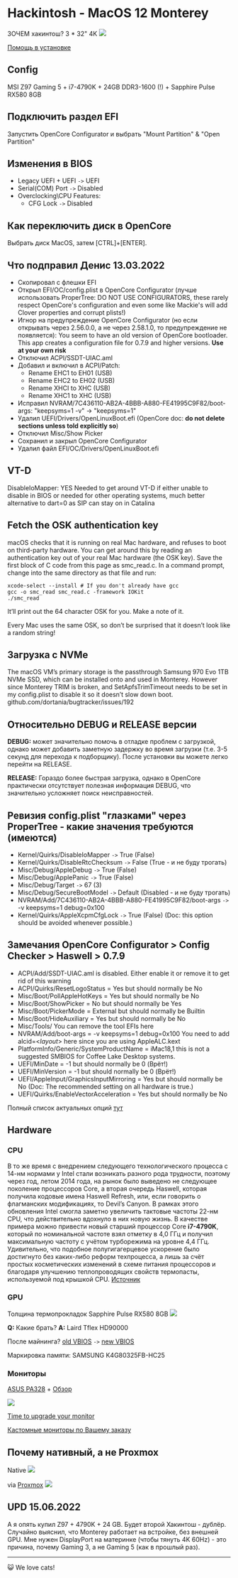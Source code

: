 # Hackintosh - MacOS 12 Monterey

ЗОЧЕМ хакинтош? 3 \* 32" 4K
![](./hardware/wow.jpg)

[Помощь в установке](https://baraholka.onliner.by/viewtopic.php?t=23550733)

## Config

MSI Z97 Gaming 5 + i7-4790K + 24GB DDR3-1600 (!) + Sapphire Pulse RX580 8GB

## Подключить раздел EFI

Запустить OpenCore Configurator и выбрать "Mount Partition" & "Open Partition"

## Изменения в BIOS

- Legacy UEFI + UEFI `->` UEFI
- Serial(COM) Port `->` Disabled
- Overclocking\CPU Features:
  - CFG Lock `->` Disabled

## Как переключить диск в OpenCore

Выбрать диск MacOS, затем [CTRL]+[ENTER].

## Что подправил Денис 13.03.2022

- Скопировал с флешки EFI
- Открыл EFI/OC/config.plist в OpenCore Configurator (лучше использовать ProperTree: DO NOT USE CONFIGURATORS, these rarely respect OpenCore's configuration and even some like Mackie's will add Clover properties and corrupt plists!)
- Игнор на предупреждение OpenCore Configurator (но если открывать через 2.56.0.0, а не через 2.58.1.0, то предупреждение не появляется): You seem to have an old version of OpenCore bootloader. This app creates a configuration file for 0.7.9 and higher versions. **Use at your own risk**
- Отключил ACPI/SSDT-UIAC.aml
- Добавил и включил в ACPI/Patch:
  - Rename EHC1 to EH01 (USB)
  - Rename EHC2 to EH02 (USB)
  - Rename XHCI to XHC (USB)
  - Rename XHC1 to XHC (USB)
- Исправил NVRAM/7C436110-AB2A-4BBB-A880-FE41995C9F82/boot-args: "keepsyms=1 -v" -> "keepsyms=1"
- Удалил UEFI/Drivers/OpenLinuxBoot.efi (OpenCore doc: **do not delete sections unless told explicitly so**)
- Отключил Misc/Show Picker
- Сохранил и закрыл OpenCore Configurator
- Удалил файл EFI/OC/Drivers/OpenLinuxBoot.efi

## VT-D

DisableIoMapper: YES
Needed to get around VT-D if either unable to disable in BIOS or needed for other operating systems, much better alternative to dart=0 as SIP can stay on in Catalina

## Fetch the OSK authentication key

macOS checks that it is running on real Mac hardware, and refuses to boot on third-party hardware. You can get around this by reading an authentication key out of your real Mac hardware (the OSK key). Save the first block of C code from this page as smc_read.c. In a command prompt, change into the same directory as that file and run:

```
xcode-select --install # If you don't already have gcc
gcc -o smc_read smc_read.c -framework IOKit
./smc_read
```

It’ll print out the 64 character OSK for you. Make a note of it.

Every Mac uses the same OSK, so don’t be surprised that it doesn’t look like a random string!

## Загрузка с NVMe

The macOS VM’s primary storage is the passthrough Samsung 970 Evo 1TB NVMe SSD, which can be installed onto and used in Monterey. However since Monterey TRIM is broken, and SetApfsTrimTimeout needs to be set in my config.plist to disable it so it doesn’t slow down boot. github.com/dortania/bugtracker/issues/192

## Относительно DEBUG и RELEASE версии

**DEBUG:** может значительно помочь в отладке проблем с загрузкой, однако может добавить заметную задержку во время загрузки (т.е. 3-5 секунд для перехода к подборщику). После установки вы можете легко перейти на RELEASE.

**RELEASE:** Гораздо более быстрая загрузка, однако в OpenCore практически отсутствует полезная информация DEBUG, что значительно усложняет поиск неисправностей.

## Ревизия config.plist "глазками" через ProperTree - какие значения требуются (имеются)

- Kernel/Quirks/DisableIoMapper `->` True (False)
- Kernel/Quirks/DisableRtcChecksum `->` False (True - и не буду трогать)
- Misc/Debug/AppleDebug `->` True (False)
- Misc/Debug/ApplePanic `->` True (False)
- Misc/Debug/Target `->` 67 (3)
- Misc/Debug/SecureBootModel `->` Default (Disabled - и не буду трогать)
- NVRAM/Add/7C436110-AB2A-4BBB-A880-FE41995C9F82/boot-args `->` -v keepsyms=1 debug=0x100
- Kernel/Quirks/AppleXcpmCfgLock `->` True (False) (Doc: this option should be avoided whenever possible.)

## Замечания OpenCore Configurator > Config Checker > Haswell > 0.7.9

- ACPI/Add/SSDT-UIAC.aml is disabled. Either enable it or remove it to get rid of this warning
- ACPI/Quirks/ResetLogoStatus = Yes but should normally be No
- Misc/Boot/PollAppleHotKeys = Yes but should normally be No
- Misc/Boot/ShowPicker = No but should normally be Yes
- Misc/Boot/PickerMode = External but should normally be Builtin
- Misc/Boot/HideAuxiliary = Yes but should normally be No
- Misc/Tools/ You can remove the tool EFIs here
- NVRAM/Add/boot-args = -v keepsyms=1 debug=0x100 You need to add alcid=<_layout_\> here since you are using AppleALC.kext
- PlatformInfo/Generic/SystemProductName = iMac18,1 this is not a suggested SMBIOS for Coffee Lake Desktop systems.
- UEFI/MinDate = -1 but should normally be 0 (Врёт!)
- UEFI/MinVersion = -1 but should normally be 0 (Врёт!)
- UEFI/AppleInput/GraphicsInputMirroring = Yes but should normally be No (Doc: The recommended setting on all hardware is true.)
- UEFI/Quirks/EnableVectorAcceleration = Yes but should normally be No

Полный список актуальных опций [тут](https://dortania.github.io/docs/latest/Configuration.html)

## Hardware

### CPU

В то же время с внедрением следующего технологического процесса с 14-нм нормами у Intel стали возникать разного рода трудности, поэтому через год, летом 2014 года, на рынок было выведено не следующее поколение процессоров Core, а вторая очередь Haswell, которая получила кодовые имена Haswell Refresh, или, если говорить о флагманских модификациях, то Devil’s Canyon. В рамках этого обновления Intel смогла заметно увеличить тактовые частоты 22-нм CPU, что действительно вдохнуло в них новую жизнь. В качестве примера можно привести новый старший процессор Core **i7-4790K**, который по номинальной частоте взял отметку в 4,0 ГГц и получил максимальную частоту с учётом турборежима на уровне 4,4 ГГц. Удивительно, что подобное полугигагерцевое ускорение было достигнуто без каких-либо реформ техпроцесса, а лишь за счёт простых косметических изменений в схеме питания процессоров и благодаря улучшению теплопроводящих свойств термопасты, используемой под крышкой CPU. [Источник](https://3dnews.ru/969891/ot-sandy-bridge-do-coffee-lake-sravnivaem-sem-pokoleniy-intel-core-i7)

### GPU

Толщина термопрокладок Sapphire Pulse RX580 8GB
![](./hardware/SapphirePulseRX580.jpeg)

**Q:** Какие брать? **A:** Laird Tflex HD90000

После майнинга? [old VBIOS](./hardware/back.rom.zip) `->` [new VBIOS](https://www.techpowerup.com/vgabios/197002/sapphire-rx580-8192-171115)

Маркировка памяти: SAMSUNG K4G80325FB-HC25

### Мониторы

[ASUS PA328](./hardware/ASUS_PA328.pdf) + [Обзор](https://www.ixbt.com/monitor/asus-pa328q.shtml)

![](./hardware/disassembly_asus.jpeg)

[Time to upgrade your monitor](https://tonsky.me/blog/monitors/)

[Кастомные мониторы по Вашему заказу](https://www.avito.ru/moskva/tovary_dlya_kompyutera/kastomnye_monitory_po_vashemu_zakazu_1785645530)

## Почему нативный, а не Proxmox

Native
![](./hardware/native.jpeg)

via [Proxmox](./PROXMOX-SETUP.md)
![](./hardware/proxmox.jpeg)

## UPD 15.06.2022

А я опять купил Z97 + 4790K + 24 GB. Будет второй Хакинтош - дублёр. Случайно выяснил, что Monterey работает на встройке, без внешней GPU. Мне нужен DisplayPort на материнке (чтобы тянуть 4K 60Hz) - это причина, почему Gaming 3, а не Gaming 5 (как в прошлый раз).

---

😺 We love cats!
